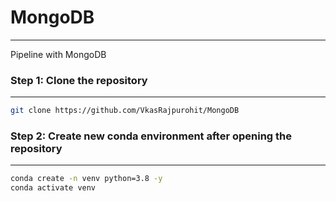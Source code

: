# MongoDB

---

Pipeline with MongoDB

### Step 1: Clone the repository

---
```bash
git clone https://github.com/VkasRajpurohit/MongoDB
```

### Step 2: Create new conda environment after opening the repository

---
```bash
conda create -n venv python=3.8 -y
conda activate venv
```
